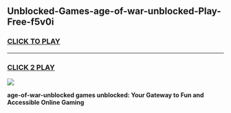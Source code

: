 
## Unblocked-Games-age-of-war-unblocked-Play-Free-f5v0i
<h3>
<a href="https://premium76.site?title=age-of-war-unblocked&ref=21A">CLICK TO PLAY</a></h3>
<hr>

<h3>
<a href="https://premium76.site?title=age-of-war-unblocked&ref=21A">CLICK 2 PLAY</a>
  
</h3>

<a href="https://premium76.site?title=age-of-war-unblocked&ref=21A"><img src="https://clearcache.store/games.png"></a>


**age-of-war-unblocked games unblocked: Your Gateway to Fun and Accessible Online Gaming**

